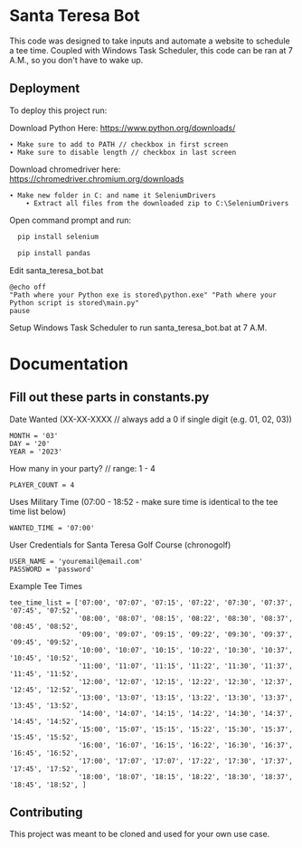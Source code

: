 
# Santa Teresa Bot

This code was designed to take inputs and automate a website to schedule a tee time. Coupled with Windows Task Scheduler, this code can be ran at 7 A.M., so you don't have to wake up.

## Deployment

To deploy this project run:

Download Python Here:
https://www.python.org/downloads/

    ∙ Make sure to add to PATH // checkbox in first screen
    ∙ Make sure to disable length // checkbox in last screen

Download chromedriver here:
https://chromedriver.chromium.org/downloads

    ∙ Make new folder in C: and name it SeleniumDrivers
        ∙ Extract all files from the downloaded zip to C:\SeleniumDrivers
        
Open command prompt and run:
```bash
  pip install selenium
```
```bash
  pip install pandas
```

Edit santa_teresa_bot.bat

    @echo off
    "Path where your Python exe is stored\python.exe" "Path where your Python script is stored\main.py"
    pause

Setup Windows Task Scheduler to run santa_teresa_bot.bat at 7 A.M.

# Documentation

## Fill out these parts in constants.py

Date Wanted (XX-XX-XXXX // always add a 0 if single digit (e.g. 01, 02, 03))

    MONTH = '03'
    DAY = '20'
    YEAR = '2023'

How many in your party? // range: 1 - 4 

    PLAYER_COUNT = 4

Uses Military Time (07:00 - 18:52 - make sure time is identical to the tee time list below)

    WANTED_TIME = '07:00'

User Credentials for Santa Teresa Golf Course (chronogolf)

    USER_NAME = 'youremail@email.com'
    PASSWORD = 'password'

Example Tee Times

    tee_time_list = ['07:00', '07:07', '07:15', '07:22', '07:30', '07:37', '07:45', '07:52',
                     '08:00', '08:07', '08:15', '08:22', '08:30', '08:37', '08:45', '08:52',
                     '09:00', '09:07', '09:15', '09:22', '09:30', '09:37', '09:45', '09:52',
                     '10:00', '10:07', '10:15', '10:22', '10:30', '10:37', '10:45', '10:52',
                     '11:00', '11:07', '11:15', '11:22', '11:30', '11:37', '11:45', '11:52',
                     '12:00', '12:07', '12:15', '12:22', '12:30', '12:37', '12:45', '12:52',
                     '13:00', '13:07', '13:15', '13:22', '13:30', '13:37', '13:45', '13:52',
                     '14:00', '14:07', '14:15', '14:22', '14:30', '14:37', '14:45', '14:52',
                     '15:00', '15:07', '15:15', '15:22', '15:30', '15:37', '15:45', '15:52',
                     '16:00', '16:07', '16:15', '16:22', '16:30', '16:37', '16:45', '16:52',
                     '17:00', '17:07', '17:07', '17:22', '17:30', '17:37', '17:45', '17:52',
                     '18:00', '18:07', '18:15', '18:22', '18:30', '18:37', '18:45', '18:52', ]

## Contributing

This project was meant to be cloned and used for your own use case.


